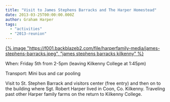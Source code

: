 ```yaml
---
title: "Visit to James Stephens Barracks and The Harper Homestead"
date: 2013-03-25T00:00:00.000Z
author: Graham Harper
tags:
  - "activities"
  - "2013-reunion"
---
```


[{% image "https://f001.backblazeb2.com/file/harperfamily-media/james-stephens-barracks.jpeg", "james stephens barracks kilkenny" %}](https://f001.backblazeb2.com/file/harperfamily-media/james-stephens-barracks.jpeg)

When: Friday 5th from 2-5pm (leaving Kilkenny College at 1:45pm)

Transport: Mini bus and car pooling

Visit to St. Stephen Barrack and visitors center (free entry) and then on to the building where Sgt. Robert Harper lived in Coon, Co. Kilkenny. Traveling past other Harper family farms on the return to Kilkenny College.
